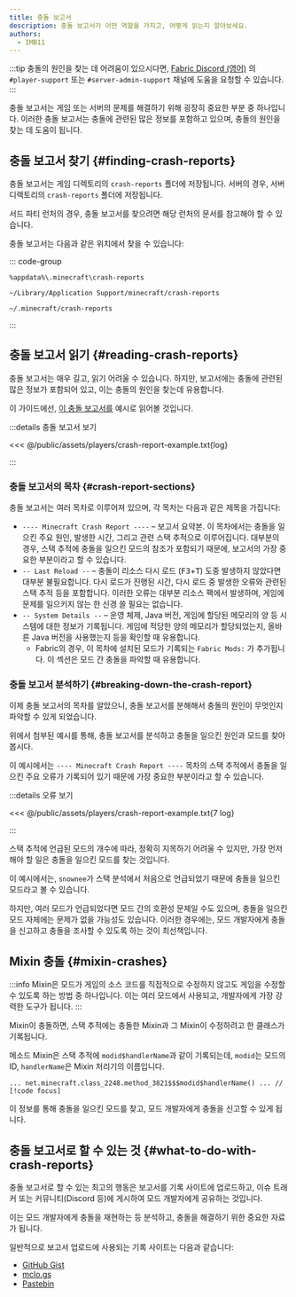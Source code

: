 ```yaml
---
title: 충돌 보고서
description: 충돌 보고서가 어떤 역할을 가지고, 어떻게 읽는지 알아보세요.
authors:
  - IMB11
---
```


:::tip
충돌의 원인을 찾는 데 어려움이 있으시다면, [Fabric Discord (영어)](https://discord.gg/v6v4pMv) 의 `#player-support` 또는 `#server-admin-support` 채널에 도움을 요청할 수 있습니다.
:::

충돌 보고서는 게임 또는 서버의 문제를 해결하기 위해 굉장히 중요한 부분 중 하나입니다. 이러한 충돌 보고서는 충돌에 관련된 많은 정보를 포함하고 있으며, 충돌의 원인을 찾는 데 도움이 됩니다.

## 충돌 보고서 찾기 {#finding-crash-reports}

충돌 보고서는 게임 디렉토리의 `crash-reports` 폴더에 저장됩니다. 서버의 경우, 서버 디렉토리의 `crash-reports` 폴더에 저장됩니다.

서드 파티 런처의 경우, 충돌 보고서를 찾으려면 해당 런처의 문서를 참고해야 할 수 있습니다.

충돌 보고서는 다음과 같은 위치에서 찾을 수 있습니다:

::: code-group

```:no-line-numbers [Windows]
%appdata%\.minecraft\crash-reports
```

```:no-line-numbers [macOS]
~/Library/Application Support/minecraft/crash-reports
```

```:no-line-numbers [Linux]
~/.minecraft/crash-reports
```

:::

## 충돌 보고서 읽기 {#reading-crash-reports}

충돌 보고서는 매우 길고, 읽기 어려울 수 있습니다. 하지만, 보고서에는 충돌에 관련된 많은 정보가 포함되어 있고, 이는 충돌의 원인을 찾는데 유용합니다.

이 가이드에선, [이 충돌 보고서를](/assets/players/crash-report-example.txt) 예시로 읽어볼 것입니다.

:::details 충돌 보고서 보기

<<< @/public/assets/players/crash-report-example.txt{log}

:::

### 충돌 보고서의 목차 {#crash-report-sections}

충돌 보고서는 여러 목차로 이루어져 있으며, 각 목차는 다음과 같은 제목을 가집니다:

- `---- Minecraft Crash Report ----` – 보고서 요약본. 이 목차에서는 충돌을 일으킨 주요 원인, 발생한 시간, 그리고 관련 스택 추적으로 이루어집니다. 대부분의 경우, 스택 추적에 충돌을 일으킨 모드의 참조가 포함되기 때문에, 보고서의 가장 중요한 부분이라고 할 수 있습니다.
- `-- Last Reload --` – 충돌이 리소스 다시 로드 (<kbd>F3</kbd>+<kbd>T</kbd>) 도중 발생하지 않았다면 대부분 불필요합니다. 다시 로드가 진행된 시간, 다시 로드 중 발생한 오류와 관련된 스택 추적 등을 포함합니다. 이러한 오류는 대부분 리소스 팩에서 발생하며, 게임에 문제를 일으키지 않는 한 신경 쓸 필요는 없습니다.
- `-- System Details --` – 운영 체제, Java 버전, 게임에 할당된 메모리의 양 등 시스템에 대한 정보가 기록됩니다. 게임에 적당한 양의 메모리가 할당되었는지, 올바른 Java 버전을 사용했는지 등을 확인할 때 유용합니다.
  - Fabric의 경우, 이 목차에 설치된 모드가 기록되는 `Fabric Mods:` 가 추가됩니다. 이 섹션은 모드 간 충돌을 파악할 때 유용합니다.

### 충돌 보고서 분석하기 {#breaking-down-the-crash-report}

이제 충돌 보고서의 목차를 알았으니, 충돌 보고서를 분해해서 충돌의 원인이 무엇인지 파악할 수 있게 되었습니다.

위에서 첨부된 예시를 통해, 충돌 보고서를 분석하고 충돌을 일으킨 원인과 모드를 찾아봅시다.

이 예시에서는 `---- Minecraft Crash Report ----` 목차의 스택 추적에서 충돌을 일으킨 주요 오류가 기록되어 있기 때문에 가장 중요한 부분이라고 할 수 있습니다.

:::details 오류 보기

<<< @/public/assets/players/crash-report-example.txt{7 log}

:::

스택 추적에 언급된 모드의 개수에 따라, 정확히 지목하기 어려울 수 있지만, 가장 먼저 해야 할 일은 충돌을 일으킨 모드를 찾는 것입니다.

이 예시에서는, `snownee`가 스택 분석에서 처음으로 언급되었기 때문에 충돌을 일으킨 모드라고 볼 수 있습니다.

하지만, 여러 모드가 언급되었다면 모드 간의 호환성 문제일 수도 있으며, 충돌을 일으킨 모드 자체에는 문제가 없을 가능성도 있습니다. 이러한 경우에는, 모드 개발자에게 충돌을 신고하고 충돌을 조사할 수 있도록 하는 것이 최선책입니다.

## Mixin 충돌 {#mixin-crashes}

:::info
Mixin은 모드가 게임의 소스 코드를 직접적으로 수정하지 않고도 게임을 수정할 수 있도록 하는 방법 중 하나입니다. 이는 여러 모드에서 사용되고, 개발자에게 가장 강력한 도구가 됩니다.
:::

Mixin이 충돌하면, 스택 추적에는 충돌한 Mixin과 그 Mixin이 수정하려고 한 클래스가 기록됩니다.

메소드 Mixin은 스택 추적에 `modid$handlerName`과 같이 기록되는데, `modid`는 모드의 ID, `handlerName`은 Mixin 처리기의 이름입니다.

```:no-line-numbers
... net.minecraft.class_2248.method_3821$$$modid$handlerName() ... // [!code focus]
```

이 정보를 통해 충돌을 일으킨 모드를 찾고, 모드 개발자에게 충돌을 신고할 수 있게 됩니다.

## 충돌 보고서로 할 수 있는 것 {#what-to-do-with-crash-reports}

충돌 보고서로 할 수 있는 최고의 행동은 보고서를 기록 사이트에 업로드하고, 이슈 트래커 또는 커뮤니티(Discord 등)에 게시하여 모드 개발자에게 공유하는 것입니다.

이는 모드 개발자에게 충돌을 재현하는 등 분석하고, 충돌을 해결하기 위한 중요한 자료가 됩니다.

일반적으로 보고서 업로드에 사용되는 기록 사이트는 다음과 같습니다:

- [GitHub Gist](https://gist.github.com/)
- [mclo.gs](https://mclo.gs/)
- [Pastebin](https://pastebin.com/)
